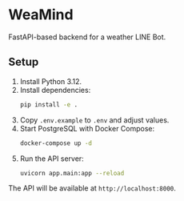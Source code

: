 # WeaMind

FastAPI-based backend for a weather LINE Bot.

## Setup

1. Install Python 3.12.
2. Install dependencies:
   ```bash
   pip install -e .
   ```
3. Copy `.env.example` to `.env` and adjust values.
4. Start PostgreSQL with Docker Compose:
   ```bash
   docker-compose up -d
   ```
5. Run the API server:
   ```bash
   uvicorn app.main:app --reload
   ```

The API will be available at `http://localhost:8000`.
